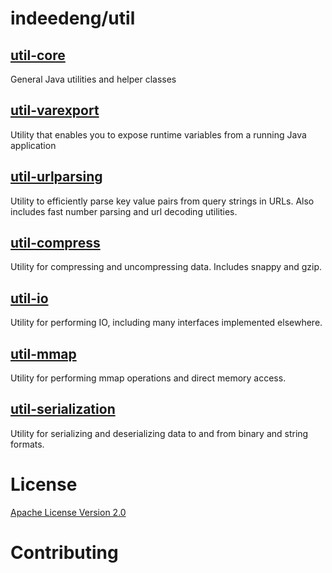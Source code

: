 # indeedeng/util

## [util-core](https://github.com/indeedeng/util/tree/master/util-core)

General Java utilities and helper classes

## [util-varexport](https://github.com/indeedeng/util/tree/master/varexport)

Utility that enables you to expose runtime variables from a running Java application

## [util-urlparsing](https://github.com/indeedeng/util/tree/master/urlparsing)

Utility to efficiently parse key value pairs from query strings in URLs. Also includes fast number parsing and url decoding utilities.

## [util-compress](https://github.com/indeedeng/util/tree/master/compress)

Utility for compressing and uncompressing data. Includes snappy and gzip.

## [util-io](https://github.com/indeedeng/util/tree/master/io)

Utility for performing IO, including many interfaces implemented elsewhere.

## [util-mmap](https://github.com/indeedeng/util/tree/master/mmap)

Utility for performing mmap operations and direct memory access.

## [util-serialization](https://github.com/indeedeng/util/tree/master/serialization)

Utility for serializing and deserializing data to and from binary and string formats.

# License

[Apache License Version 2.0](https://github.com/indeedeng/util/blob/master/LICENSE)

# Contributing

